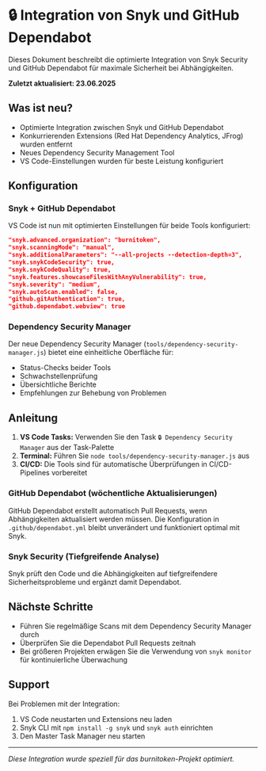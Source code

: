 # 🔒 Integration von Snyk und GitHub Dependabot

Dieses Dokument beschreibt die optimierte Integration von Snyk Security und GitHub Dependabot für maximale Sicherheit bei Abhängigkeiten.

**Zuletzt aktualisiert: 23.06.2025**

## Was ist neu?

- Optimierte Integration zwischen Snyk und GitHub Dependabot
- Konkurrierenden Extensions (Red Hat Dependency Analytics, JFrog) wurden entfernt
- Neues Dependency Security Management Tool
- VS Code-Einstellungen wurden für beste Leistung konfiguriert

## Konfiguration

### Snyk + GitHub Dependabot

VS Code ist nun mit optimierten Einstellungen für beide Tools konfiguriert:

```json
"snyk.advanced.organization": "burnitoken",
"snyk.scanningMode": "manual",
"snyk.additionalParameters": "--all-projects --detection-depth=3",
"snyk.snykCodeSecurity": true,
"snyk.snykCodeQuality": true,
"snyk.features.showcaseFilesWithAnyVulnerability": true,
"snyk.severity": "medium",
"snyk.autoScan.enabled": false,
"github.gitAuthentication": true,
"github.dependabot.webview": true
```

### Dependency Security Manager

Der neue Dependency Security Manager (`tools/dependency-security-manager.js`) bietet eine einheitliche Oberfläche für:

- Status-Checks beider Tools
- Schwachstellenprüfung
- Übersichtliche Berichte
- Empfehlungen zur Behebung von Problemen

## Anleitung

1. **VS Code Tasks:** Verwenden Sie den Task `🔒 Dependency Security Manager` aus der Task-Palette
2. **Terminal:** Führen Sie `node tools/dependency-security-manager.js` aus
3. **CI/CD:** Die Tools sind für automatische Überprüfungen in CI/CD-Pipelines vorbereitet

### GitHub Dependabot (wöchentliche Aktualisierungen)

GitHub Dependabot erstellt automatisch Pull Requests, wenn Abhängigkeiten aktualisiert werden müssen.
Die Konfiguration in `.github/dependabot.yml` bleibt unverändert und funktioniert optimal mit Snyk.

### Snyk Security (Tiefgreifende Analyse)

Snyk prüft den Code und die Abhängigkeiten auf tiefgreifendere Sicherheitsprobleme und ergänzt damit Dependabot.

## Nächste Schritte

- Führen Sie regelmäßige Scans mit dem Dependency Security Manager durch
- Überprüfen Sie die Dependabot Pull Requests zeitnah
- Bei größeren Projekten erwägen Sie die Verwendung von `snyk monitor` für kontinuierliche Überwachung

## Support

Bei Problemen mit der Integration:

1. VS Code neustarten und Extensions neu laden
2. Snyk CLI mit `npm install -g snyk` und `snyk auth` einrichten
3. Den Master Task Manager neu starten

---

*Diese Integration wurde speziell für das burnitoken-Projekt optimiert.*
